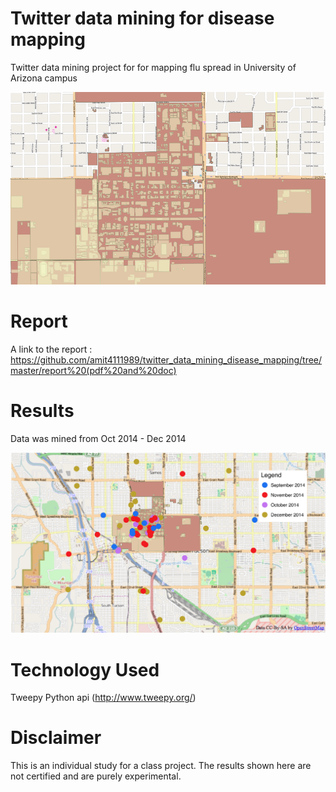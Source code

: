 # Twitter data mining for disease mapping
Twitter data mining project for for mapping flu spread in University of Arizona campus 

!["Pic not found"](cover_pic.png)

# Report

A link to the report : https://github.com/amit4111989/twitter_data_mining_disease_mapping/tree/master/report%20(pdf%20and%20doc)

# Results

Data was mined from Oct 2014 - Dec 2014

!["Pic not found"](results.png)

# Technology Used

Tweepy Python api (http://www.tweepy.org/)

# Disclaimer

This is an individual study for a class project. The results shown here are not certified and are purely experimental.
